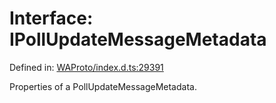 # Interface: IPollUpdateMessageMetadata

Defined in: [WAProto/index.d.ts:29391](https://github.com/Fokusdotid/Baileys/blob/039f28db78950e3bac7c407f144ea390dcdf207d/WAProto/index.d.ts#L29391)

Properties of a PollUpdateMessageMetadata.
